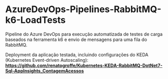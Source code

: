 # AzureDevOps-Pipelines-RabbitMQ-k6-LoadTests
Pipeline do Azure DevOps para execução automatizada de testes de carga baseados na ferramenta k6 e envio de mensagens para uma fila do RabbitMQ.

Deployment da aplicação testada, incluindo configurações do KEDA (Kubernetes Event-driven Autoscaling):
**https://github.com/renatogroffe/Kubernetes-KEDA-RabbitMQ-DotNet7-Sql-AppInsights_ContagemAcessos**